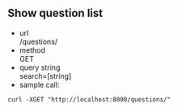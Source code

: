 ## Show question list

- url  
/questions/
- method  
GET
- query string  
search=[string]
- sample call:  
```
curl -XGET "http://localhost:8000/questions/"
```